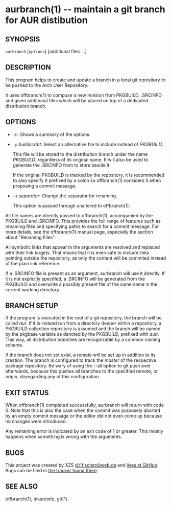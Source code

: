 aurbranch(1) -- maintain a git branch for AUR distibution
=========================================================

## SYNOPSIS

`aurbranch` [`options`] [additional files ...]


## DESCRIPTION

This program helps to create and update a branch in a local git repository to be pushed to the Arch User Repository.

It uses offbranch(1) to compose a new revision from PKGBUILD, .SRCINFO and given additional files which will be placed on top of a dedicated distribution branch.


## OPTIONS

  - `-h`:
    Shows a summary of the options.

  - `-p` _buildscript_:
    Select an alternative file to include instead of _PKGBUILD_.

    This file will be stored to the distribution branch under the name _PKGBUILD_, regardless of its original name. It will also be used to generate the .SRCINFO from to store beside it.

    If the original PKGBUILD is tracked by the repository, it is recommended to also specify it prefixed by a colon so offbranch(1) considers it when proposing a commit message.

  - `-s` _separator_:
    Change the separator for renaming.

    This option is passed through unaltered to offbranch(1).

All file names are directly passed to offbranch(1), accompanied by the PKGBUILD and .SRCINFO. This provides the full range of features such as renaming files and specifying paths to search for a commit message. For more details, see the offbranch(1) manual page, especially the section about "Renaming Files".

All symbolic links that appear in the arguments are resolved and replaced with their link targets. That means that it is even safe to include links pointing outside the repository, as only the content will be commited instead of the plain link reference.

If a .SRCINFO file is present as an argument, aurbranch will use it directly. If it is not explicitly specified, a .SRCINFO will be generated from the PKGBUILD and overwrite a possibly present file of the same name in the current working directory.


## BRANCH SETUP

If the program is executed in the root of a git repository, the branch will be called _aur_. If it is instead run from a directory deeper within a repository, a PKGBUILD collection repository is assumed and the branch will be named by the pkgbase variable as denoted by the PKGBUILD, prefixed with _aur/_. This way, all distribution branches are recognizable by a common naming scheme.

If the branch does not yet exist, a remote will be set up in addition to its creation. The branch is configured to track the _master_ of the respective package repository. Be wary of using the --all option to git push ever afterwards, because this pushes all branches to the specified remote, or origin, disregarding any of this configuration.


## EXIT STATUS

When offbranch(1) completed successfully, aurbranch will return with code 0. Note that this is also the case when the commit was purposely aborted by an empty commit message or the editor did not even come up because no changes were introduced.

Any remaining error is indicated by an exit code of 1 or greater. This mostly happens when something is wrong with the arguments.


## BUGS

This project was created by XZS <d.f.fischer@web.de> and [lives at GitHub](http://github.com/dffischer/makepkg-expanded). Bugs can be filed in [the tracker found there](http://github.com/dffischer/makepkg-expanded/issues).


## SEE ALSO

offbranch(1), mksrcinfo, git(1).
